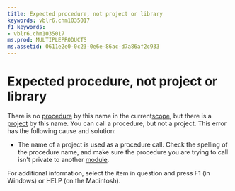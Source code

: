 ```yaml
---
title: Expected procedure, not project or library
keywords: vblr6.chm1035017
f1_keywords:
- vblr6.chm1035017
ms.prod: MULTIPLEPRODUCTS
ms.assetid: 0611e2e0-0c23-0e6e-86ac-d7a86af2c933
---
```



# Expected procedure, not project or library

There is no [procedure](vbe-glossary.md) by this name in the current[scope](vbe-glossary.md), but there is a [project](vbe-glossary.md) by this name. You can call a procedure, but not a project. This error has the following cause and solution:



- The name of a project is used as a procedure call. Check the spelling of the procedure name, and make sure the procedure you are trying to call isn't private to another [module](vbe-glossary.md).
    

For additional information, select the item in question and press F1 (in Windows) or HELP (on the Macintosh).

